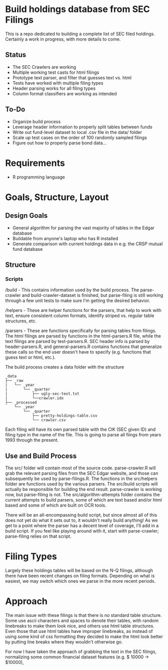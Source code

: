# Build holdings database from SEC Filings

This is a repo dedicated to building a complete list of SEC filed holdings. Certainly a work in progress, with more details to come.

## Status

* The SEC Crawlers are working
* Multiple working test casts for html filings
* Prototype text parser, and filter that guesses text vs. html
* Tests have worked with multiple filing types
* Header parsing works for all filing types
* Column format classifiers are working as intended

## To-Do

* Organize build process
* Leverage header information to properly split tables between funds
* Write out fund-level dataset to local .csv file in the data/ folder
* Scale up test cases on the order of 100 randomly sampled filings
* Figure out how to properly parse bond data...

# Requirements

* R programming language

# Goals, Structure, Layout

## Design Goals

* General algorithm for parsing the vast majority of tables in the Edgar database
* Buildable from anyone's laptop who has R installed
* Generate comparison with current holdings data in e.g. the CRSP mutual fund database

## Structure

### Scripts

/build - This contains information used by the build process. The parse-crawler and build-crawler-dataset is finished, but parse-filing is still working through a few unit tests to make sure I'm getting the desired behavior.

/helpers - These are helper functions for the parsers, that help to work with text, ensure consistent column formats, identify striped vs. regular table structures, etc.

/parsers - These are functions specifically for parsing tables from filings. The html filings are parsed by functions in the html-parsers.R file, while the text filings are parsed by test-parsers.R. SEC header info is parsed by header-parsers.R, and general-parsers.R contains functions that generalize these calls so the end user doesn't have to specify (e.g. functions that guess text or html, etc.).


The build process creates a data folder with the structure

```
_data  
├── _raw  
|   └── _year  
|       └── _quarter 
|           ├── ugly-sec-text.txt
|           └──crawler.idx
├── _processed  
    └── _year  
        └── _quarter 
            ├── pretty-holdings-table.csv
            └── crawler.csv

```

Each filing will have its own parsed table with the CIK (SEC given ID) and filing type in the name of the file. This is going to parse all fiings from years 1993 through the present.

## Use and Build Process

The src/ folder will contain most of the source code. parse-crawler.R will grab the relevant parsing files from the SEC Edgar website, and those can subsequently be used by parse-filings.R. The functions in the src/helpers folder are functions used by the various parsers. The src/build scripts will actually be responsible for building the end result. parse-crawler is working now, but parse-filing is not. The src/algorithm-attempts folder contains the current attempts to build parsers, some of which are text based and/or html based and some of which are built on OCR tools.

There will be an all-encompassing build script, but since almost all of this does not yet do what it sets out to, it wouldn't really build anything! As we get to a point where the parser has a decent level of coverage, I'll add in a build script. If you feel like playing around with it, start with parse-crawler; parse-filing relies on that script.
 
# Filing Types

Largely these holdings tables will be based on the N-Q filings, although there have been recent changes on filing formats. Depending on what is easiest, we may switch which ones we parse in the more recent periods.

# Approach

The main issue with these filings is that there is no standard table structure. Some use ascii characters and spaces to denote their tables, with random linebreaks to make them look nice, and others use html table structures. Even those that use html tables have improper linebreaks, as instead of using some kind of css formatting they decided to make the html look better by putting line breaks where they wouldn't otherwise go.

For now I have taken the approach of grabbing the text in the SEC filings, normalizing some common financial dataset features (e.g. \$   10000 -> \$10000), 
